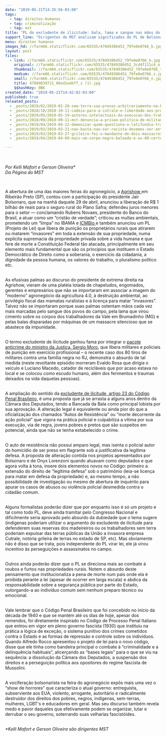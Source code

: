 ```yaml
---
date: "2019-05-21T14:35:56-03:00"
tags:
  - tag: direitos-humanos
  - tag: criminalização
  - tag: mst
title: "PL do excludente de ilicitude: bala, lama e sangue nas mãos do agronegócio"
support_line: "Dirigentes do MST analisam significados do PL de Bolsonaro que autoriza o agronegócio a matar\n"
menu: direitos humanos
images_hd: //farm66.staticflickr.com/65535/47849386452_79fe0e0766_b.jpg
layout: post
files:
  - link: //farm66.staticflickr.com/65535/47849386452_79fe0e0766_b.jpg
    original: //farm66.staticflickr.com/65535/47849386452_3cd4f111c4_o.jpg
    thumbnail: //farm66.staticflickr.com/65535/47849386452_79fe0e0766_t.jpg
    medium: //farm66.staticflickr.com/65535/47849386452_79fe0e0766_z.jpg
    small: //farm66.staticflickr.com/65535/47849386452_79fe0e0766_n.jpg
    title: 47889839721_06ed1eebff_z (1).jpg
    $$hashKey: 0BK
created_date: "2019-05-21T14:42:02-03:00"
published: true
releated_posts:
  - _posts/2019/02/2019-02-28-sem-terra-sao-presos-arbitrariamente-na-bahia.md
  - _posts/2018/10/2018-10-11-cadeia-para-a-cutrale-e-liberdade-aos-presos-politicos-do-mst.md
  - _posts/2019/05/2019-05-19-autores-intelectuais-da-execucao-dos-trabalhadores-do-mst-na-paraiba-sao-presos.md
  - _posts/2018/09/2018-09-11-mst-denuncia-a-prisao-politica-de-militante-no-interior-de-sao-paulo.md
  - _posts/2019/04/2019-04-22-demonizar-quem-questiona-o-latifundio-traz-o-beneficio-de-facilitar-a-sua-criminalizacao.md
  - _posts/2019/03/2019-03-21-nao-basta-nao-ser-racista-devemos-ser-anterracistas.md
  - _posts/2019/03/2019-03-27-grileiro-foi-o-mandante-de-dois-massacres-na-regiao-de-tucurui-pa-que-vitimaram-seis-pessoas.md
  - _posts/2019/04/2019-04-09-mais-um-corpo-negro-baleado-e-as-80-certezas-do-exercito-brasileiro.md

---
```

<p><br />
<br />
<em>Por Kelli Mafort e Gerson Oliveira*&nbsp;<br />
Da P&aacute;gina do MST&nbsp;</em></p>

<p>&nbsp;</p>

<p dir="ltr">A abertura de uma das maiores feiras do agroneg&oacute;cio, a&nbsp;<a href="https://www.agrishow.com.br/pt/Home.html" rel="noopener" target="_blank">Agrishow&nbsp;</a>em Ribeir&atilde;o Preto (SP), contou com a participa&ccedil;&atilde;o do presidente Jair Bolsonaro, que na manh&atilde; daquele 29 de abril, anunciou a libera&ccedil;&atilde;o de R$ 1 bilh&atilde;o de reais para o seguro rural do Plano Safra; defendeu juros menores para o setor &mdash; conclamando Rubens Novaes, presidente do Banco do Brasil, a atuar como um &ldquo;crist&atilde;o de verdade&rdquo;; criticou as multas ambientais, prometendo um &ldquo;limpa&rdquo; no IBAMA e&nbsp;<a href="http://www.icmbio.gov.br/" rel="noopener" target="_blank">ICMBio&nbsp;</a>e tamb&eacute;m anunciou um PL (Projeto de Lei) que libera de puni&ccedil;&atilde;o os propriet&aacute;rios rurais que atirarem ou matarem &ldquo;invasores&rdquo; em toda a extens&atilde;o de sua propriedade, numa expl&iacute;cita supremacia da propriedade privada sobre a vida humana e que fere de morte a Constitui&ccedil;&atilde;o Federal t&atilde;o atacada, principalmente em seu elemento mais fundamental que s&atilde;o os princ&iacute;pios que instituem o Estado Democr&aacute;tico de Direito como a soberania, o exerc&iacute;cio da cidadania, a dignidade da pessoa humana, os valores do trabalho, o pluralismo pol&iacute;tico etc.</p>

<p dir="ltr"><br />
As efusivas palmas ao discurso do presidente de extrema direita na Agrishow, vieram de uma plat&eacute;ia lotada de chapeludos, engomados, gerentes e empres&aacute;rios que n&atilde;o se importaram em associar a imagem do &ldquo;moderno&rdquo; agroneg&oacute;cio da agricultura 4.0, &agrave; destrui&ccedil;&atilde;o ambiental, ao privil&eacute;gio fiscal das mamatas ruralistas e &agrave; licen&ccedil;a para matar &ldquo;invasores&rdquo;. Talvez n&atilde;o se importaram porque suas palmas ostentam m&atilde;os cada vez mais marcadas pelo sangue dos povos do campo, pela lama que virou cimento sobre os corpos dos trabalhadores da Vale em Brumadinho (MG) e pelas balas disparadas por m&aacute;quinas de um massacre silencioso que se abastece da impunidade.</p>

<p dir="ltr"><br />
O termo excludente de ilicitude ganhou fama por integrar o&nbsp;<a href="https://www.brasildefato.com.br/2019/05/09/projetos-anticrime-de-moro-e-alexandre-de-moraes-divergem-em-pontos-chave-entenda/">pacote anticrime do ministro da Justi&ccedil;a, Sergio Moro</a>, que libera militares e policiais de puni&ccedil;&atilde;o em exerc&iacute;cio profissional &ndash; o recente caso dos 80 tiros de militares contra uma fam&iacute;lia negra no RJ, demonstra o absurdo de tal medida (neste revoltante epis&oacute;dio morreram Evaldo Rosa que dirigia o ve&iacute;culo e Luciano Macedo, catador de recicl&aacute;veis que por acaso estava no local e se colocou como escudo humano, al&eacute;m dos ferimentos e traumas deixados na vida daquelas pessoas).</p>

<p dir="ltr"><br />
A amplia&ccedil;&atilde;o do sentido da&nbsp;<a href="https://www.jusbrasil.com.br/topicos/10637476/artigo-23-do-decreto-lei-n-2848-de-07-de-dezembro-de-1940" rel="noopener" target="_blank">excludente de ilicitude, artigo 23 do C&oacute;digo Penal Brasileiro,</a>&nbsp;&eacute; uma proposta que j&aacute; se arrasta a alguns anos dentro da C&acirc;mara dos Deputados, tendo a Bancada da Bala como principal lobista por sua aprova&ccedil;&atilde;o. A altera&ccedil;&atilde;o legal &eacute; equivalente ou ainda pior do que a oficializa&ccedil;&atilde;o dos chamados &ldquo;Autos de Resist&ecirc;ncia&rdquo; ou &ldquo;morte decorrente da a&ccedil;&atilde;o policial&rdquo; que vigora na pr&aacute;tica policial e culpabiliza a v&iacute;tima por sua execu&ccedil;&atilde;o, via de regra, jovens pobres e pretos que s&atilde;o suspeitos em potencial, ainda que n&atilde;o se tenha estabelecido o crime.</p>

<p dir="ltr"><br />
O auto de resist&ecirc;ncia n&atilde;o possui&nbsp;amparo legal, mas isenta o policial autor do homic&iacute;dio de ser preso em flagrante sob a justificativa da leg&iacute;tima defesa. A proposta de altera&ccedil;&atilde;o contida nos projetos apresentados por Bolsonaro e de Onyx Lorenzoni quando atuavam como deputados e que agora volta &agrave; tona, insere dois elementos novos no C&oacute;digo: primeiro a extens&atilde;o do direito de &ldquo;leg&iacute;tima defesa&rdquo; sob o patrim&ocirc;nio (leia-se licen&ccedil;a para matar em defesa da propriedade) e, ao mesmo tempo, a n&atilde;o possibilidade de investiga&ccedil;&atilde;o ou mesmo de abertura de inqu&eacute;rito para apurar os casos de abusos ou viol&ecirc;ncia policial desmedida contra o cidad&atilde;o comum.</p>

<p dir="ltr"><br />
Alguns formalistas poder&atilde;o dizer que por enquanto isso &eacute; s&oacute; um projeto e tal como todo PL, deve ainda tramitar pelo Congresso Nacional e dificilmente seria aprovado pelo absurdo da dubiedade que o tema sugere (ind&iacute;genas poderiam utilizar o argumento do excludente de ilicitude para defenderem suas reservas dos madeireiros ou os trabalhadores sem terra poderiam expulsar das terras p&uacute;blicas da Uni&atilde;o a invasora empresa Cutrale, not&oacute;ria grileira de terras no estado de SP, etc). Mas obviamente n&atilde;o &eacute; disso que se trata, pois independente do PL virar lei, ele j&aacute; virou incentivo &agrave;s persegui&ccedil;&otilde;es e assassinatos no campo.</p>

<p dir="ltr"><br />
Outros ainda poder&atilde;o dizer que o PL se direciona mais ao combate &agrave; roubos e furtos nas propriedades rurais. Notem o absurdo deste pensamento que institucionaliza a pena de morte num pa&iacute;s onde ela &eacute; proibida perante a lei (apesar de ocorrer em larga escala) e abdica da responsabilidade sobre a seguran&ccedil;a p&uacute;blica por parte do Estado, outorgando-a ao indiv&iacute;duo comum sem nenhum preparo t&eacute;cnico ou emocional.</p>

<p dir="ltr"><br />
Vale lembrar que o C&oacute;digo Penal Brasileiro que foi concebido no in&iacute;cio da d&eacute;cada de 1940 e que se mant&eacute;m at&eacute; os dias de hoje, apesar dos remendos, foi diretamente inspirado no C&oacute;digo de Processo Penal Italiano que entrou em vigor em pleno governo fascista (1930) que instituiu na pr&aacute;tica a l&oacute;gica de exce&ccedil;&atilde;o, o sistema punitivo dos crimes cometidos contra o Estado e as formas de repress&atilde;o e controle sobre os indiv&iacute;duos. Quando Alfredo Rocco apresentou o projeto de lei para o novo c&oacute;digo, disse que ele tinha como bandeira principal o combate &agrave; &ldquo;criminalidade e a delinqu&ecirc;ncia habituais&rdquo;, alicer&ccedil;ando as &ldquo;bases legais&rdquo; para o que se viu na sequ&ecirc;ncia: a dissolu&ccedil;&atilde;o da C&acirc;mara dos Deputados, a suspens&atilde;o dos direitos e a persegui&ccedil;&atilde;o pol&iacute;tica aos opositores do regime fascista de Mussolini.</p>

<p dir="ltr"><br />
A vocifera&ccedil;&atilde;o bolsonarista na feira do agroneg&oacute;cio exp&ocirc;s mais uma vez o &ldquo;show de horrores&rdquo; que caracteriza o atual governo: entreguista, subserviente aos EUA, violento, arrogante, autorit&aacute;rio e radicalmente destruidor dos direitos dos pobres, negros, ind&iacute;genas, sem-terras, mulheres, LGBT&#39;s e educadores em geral. Mas seu discurso tamb&eacute;m revela medo e pavor daqueles que efetivamente podem se organizar, lutar e derrubar o seu governo, soterrando suas velharias fascist&oacute;ides.</p>

<p dir="ltr"><br />
<em>*Kelli Mafort e Gerson Oliveira&nbsp;s&atilde;o&nbsp;dirigentes MST</em></p>
